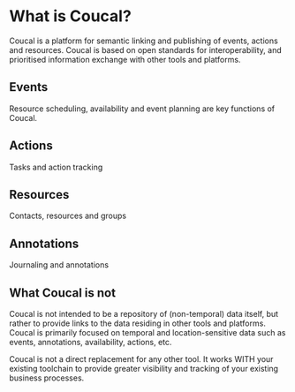 # What is Coucal?

Coucal is a platform for semantic linking and publishing of events, actions
and resources. Coucal is based on open standards for interoperability, and
prioritised information exchange with other tools and platforms.

## Events

Resource scheduling, availability and event planning are key functions of Coucal.

## Actions

Tasks and action tracking

## Resources

Contacts, resources and groups

## Annotations

Journaling and annotations

## What Coucal is not

Coucal is not intended to be a repository of (non-temporal) data itself, but rather to provide
links to the data residing in other tools and platforms. Coucal is primarily focused on temporal
and location-sensitive data such as events, annotations, availability, actions, etc.

Coucal is not a direct replacement for any other tool. It works WITH your existing toolchain to
provide greater visibility and tracking of your existing business processes.
